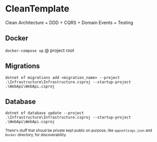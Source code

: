 # CleanTemplate
Clean Architecture + DDD + CQRS + Domain Events + Testing

## Docker
`docker-compose up` @ project root

## Migrations
`dotnet ef migrations add <migration_name> --project .\Infrastructure\Infrastructure.csproj --startup-project .\WebApi\WebApi.csproj`

## Database
`dotnet ef database update --project .\Infrastructure\Infrastructure.csproj --startup-project .\WebApi\WebApi.csproj`

<sub>There's stuff that shoud be private kept public on purpose, like `appsettings.json` and `Docker` directory, for discoverability.</sub>
